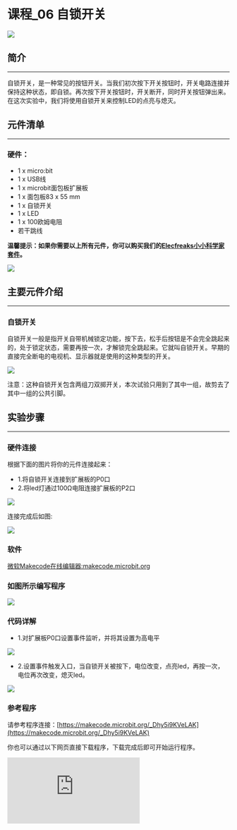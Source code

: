 ﻿# 课程_06 自锁开关

![](https://wiki-media-ef.oss-cn-hongkong.aliyuncs.com/docs/microbit/circuit-design/microbit-starter-kit/images/ogadD6b.jpg)

## 简介
---
自锁开关，是一种常见的按钮开关。当我们初次按下开关按钮时，开关电路连接并保持这种状态，即自锁。再次按下开关按钮时，开关断开，同时开关按钮弹出来。在这次实验中，我们将使用自锁开关来控制LED的点亮与熄灭。

## 元件清单
---
### 硬件：
- 1 x micro:bit
- 1 x USB线
- 1 x microbit面包板扩展板
- 1 x 面包板83 x 55 mm
- 1 x 自锁开关
- 1 x LED
- 1 x 100欧姆电阻
- 若干跳线

**温馨提示：如果你需要以上所有元件，你可以购买我们的[Elecfreaks小小科学家套件](https://item.taobao.com/item.htm?ft=t&id=597096675822)。**

![](https://wiki-media-ef.oss-cn-hongkong.aliyuncs.com/docs/microbit/circuit-design/microbit-starter-kit/images/W4tseua.jpg)

## 主要元件介绍
---
### 自锁开关

自锁开关一般是指开关自带机械锁定功能，按下去，松手后按钮是不会完全跳起来的，处于锁定状态，需要再按一次，才解锁完全跳起来。它就叫自锁开关。早期的直接完全断电的电视机、显示器就是使用的这种类型的开关。

![](https://wiki-media-ef.oss-cn-hongkong.aliyuncs.com/docs/microbit/circuit-design/microbit-starter-kit/images/hareBrE.jpg)

注意：这种自锁开关包含两组刀双掷开关，本次试验只用到了其中一组，故剪去了其中一组的公共引脚。

## 实验步骤
---
### 硬件连接
根据下面的图片将你的元件连接起来：

- 1.将自锁开关连接到扩展板的P0口
- 2.将led灯通过100Ω电阻连接扩展板的P2口

![](https://wiki-media-ef.oss-cn-hongkong.aliyuncs.com/docs/microbit/circuit-design/microbit-starter-kit/images/k4dfMBY.jpg)

连接完成后如图:

![](https://wiki-media-ef.oss-cn-hongkong.aliyuncs.com/docs/microbit/circuit-design/microbit-starter-kit/images/AuCiJU3.jpg)

### 软件

[微软Makecode在线编辑器:makecode.microbit.org](https://makecode.microbit.org/)



### 如图所示编写程序

![](https://wiki-media-ef.oss-cn-hongkong.aliyuncs.com/docs/microbit/circuit-design/microbit-starter-kit/images/case_06_01.png)

### 代码详解
- 1.对扩展板P0口设置事件监听，并将其设置为高电平

![](https://wiki-media-ef.oss-cn-hongkong.aliyuncs.com/docs/microbit/circuit-design/microbit-starter-kit/images/case_06_02.png)

- 2.设置事件触发入口，当自锁开关被按下，电位改变，点亮led，再按一次，电位再次改变，熄灭led。

![](https://wiki-media-ef.oss-cn-hongkong.aliyuncs.com/docs/microbit/circuit-design/microbit-starter-kit/images/case_06_03.png)

### 参考程序
请参考程序连接：[https://makecode.microbit.org/_Dhy5i9KVeLAK](https://makecode.microbit.org/_Dhy5i9KVeLAK)

你也可以通过以下网页直接下载程序，下载完成后即可开始运行程序。




<div
    style={{
        position: 'relative',
        paddingBottom: '60%',
        overflow: 'hidden',
    }}
>
    <iframe
        src="https://makecode.microbit.org/_Dhy5i9KVeLAK"
        frameborder="0"
        sandbox="allow-popups allow-forms allow-scripts allow-same-origin"
        style={{
            position: 'absolute',
            width: '100%',
            height: '100%',
        }}
    />
</div>

## 实验结果
---
按下自锁开关，LED点亮；再按一次，LED熄灭。

![](https://wiki-media-ef.oss-cn-hongkong.aliyuncs.com/docs/microbit/circuit-design/microbit-starter-kit/images/sCMwXXf.gif)


## 思考
---
楼梯灯通常就是用单刀双掷开关来实现的，可以在楼上开灯楼下关灯，也可以在楼下开灯，去楼上关灯，如果我想用两只自锁按钮实现楼梯灯的功能，该如何设计电路与编程？

## 常见问题
---

## 更多信息，欢迎访问：
---
[micro:bit知识库地址](https://www.elecfreaks.com/learn-cn/)
micro:bit官方推荐供应商：[恩孚科技淘宝店](https://shop69086944.taobao.com/?spm=a230r.7195193.1997079397.2.RSthR0)
QQ技术交流群：570756726
